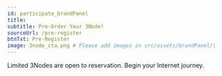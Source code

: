 ```yaml
---
id: participate_brandPanel
title:
subtitle: Pre-Order Your 3Node!
sourceUrl: /pre-register
btnTxt: Pre-Register
image: 3node_cta.png # Please add images in src/assets/brandPanel/\
---
```


Limited 3Nodes are open to reservation. Begin your Internet journey.